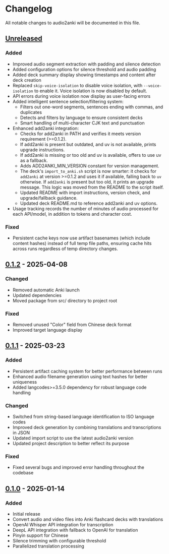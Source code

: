 # Changelog

All notable changes to audio2anki will be documented in this file.

## [Unreleased]

### Added
- Improved audio segment extraction with padding and silence detection
- Added configuration options for silence threshold and audio padding
- Added deck summary display showing timestamps and content after deck creation
- Replaced `skip-voice-isolation` to disable voice isolation, with `--voice-isolation` to enable it. Voice isolation is
  now disabled by default.
- API errors during voice isolation now display as user-facing errors
- Added intelligent sentence selection/filtering system:
  - Filters out one-word segments, sentences ending with commas, and duplicates
  - Detects and filters by language to ensure consistent decks
  - Smart handling of multi-character CJK text and punctuation
- Enhanced add2anki integration:
  - Checks for add2anki in PATH and verifies it meets version requirement (>=0.1.2).
  - If add2anki is present but outdated, and uv is not available, prints upgrade instructions.
  - If add2anki is missing or too old and uv is available, offers to use uv as a fallback.
  - Adds ADD2ANKI_MIN_VERSION constant for version management.
  - The deck's `import_to_anki.sh` script is now smarter: it checks for `add2anki` at version >=0.1.2 and uses it if available, falling back to `uv` otherwise. If `add2anki` is present but too old, it prints an upgrade message. This logic was moved from the README to the script itself.
  - Updated README with import instructions, version check, and upgrade/fallback guidance.
  - Updated deck README.md to reference add2anki and uv options.
- Usage tracking records the number of minutes of audio processed for each API/model, in addition to tokens and
  character cost.

### Fixed
- Persistent cache keys now use artifact basenames (which include content hashes) instead of full temp file paths, ensuring cache hits across runs regardless of temp directory changes.

## [0.1.2] - 2025-04-08

### Changed
- Removed automatic Anki launch
- Updated dependencies
- Moved package from src/ directory to project root

### Fixed
- Removed unused "Color" field from Chinese deck format
- Improved target language display

## [0.1.1] - 2025-03-23

### Added
- Persistent artifact caching system for better performance between runs
- Enhanced audio filename generation using text hashes for better uniqueness
- Added langcodes>=3.5.0 dependency for robust language code handling

### Changed
- Switched from string-based language identification to ISO language codes
- Improved deck generation by combining translations and transcriptions in JSON
- Updated import script to use the latest audio2anki version
- Updated project description to better reflect its purpose

### Fixed
- Fixed several bugs and improved error handling throughout the codebase

## [0.1.0] - 2025-01-14

### Added
- Initial release
- Convert audio and video files into Anki flashcard decks with translations
- OpenAI Whisper API integration for transcription
- DeepL API integration with fallback to OpenAI for translation
- Pinyin support for Chinese
- Silence trimming with configurable threshold
- Parallelized translation processing

[Unreleased]: https://github.com/osteele/audio2anki/compare/v0.1.2...HEAD
[0.1.2]: https://github.com/osteele/audio2anki/compare/v0.1.1...v0.1.2
[0.1.1]: https://github.com/osteele/audio2anki/compare/v0.1.0...v0.1.1
[0.1.0]: https://github.com/osteele/audio2anki/releases/tag/v0.1.0
